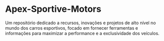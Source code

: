 # Apex-Sportive-Motors
Um repositório dedicado a recursos, inovações e projetos de alto nível no mundo dos carros esportivos, focado em fornecer ferramentas e informações para maximizar a performance e a exclusividade dos veículos.
